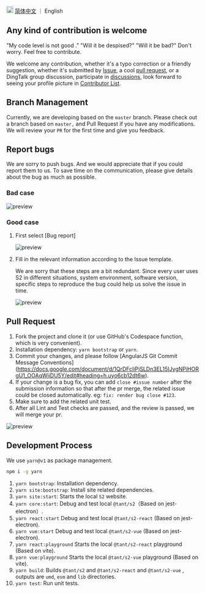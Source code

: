 
<img src="https://gw.alipayobjects.com/zos/antfincdn/R8sN%24GNdh6/language.svg" width="18">  [简体中文](./CONTRIBUTING.md) ｜
English

## Any kind of contribution is welcome

"My code level is not good ." "Will it be despised?" "Will it be bad?" Don't worry. Feel free to contribute.

We welcome any contribution, whether it's a typo correction or a friendly suggestion, whether it's submitted by [Issue](https://github.com/antvis/S2/issues/new/choose),
a cool [pull request](https://github.com/antvis/S2/pulls), or a DingTalk group discussion, participate in [discussions](https://github.com/antvis/S2/discussions), look forward to seeing your profile picture in [Contributor List](https://github.com/antvis/S2/graphs/contributors).

## Branch Management

Currently, we are developing based on the `master` branch. Please check out a branch based on `master,` and Pull Request if you have any modifications. We will review your `PR` for the first time and give you feedback.

## Report bugs

We are sorry to push bugs. And we would appreciate that if you could report them to us. To save time on the communication, please give details about the bug as much as possible.

### Bad case

![preview](https://gw.alipayobjects.com/zos/antfincdn/j0jUvKwT%26/dd59fe64-7108-4ad7-a544-e19d79eea890.png)

### Good case

1. First select [Bug report]

   ![preview](https://gw.alipayobjects.com/zos/antfincdn/oAnzfiVl2/9d83b3e8-b05c-4475-b736-92c45448546a.png)

2. Fill in the relevant information according to the Issue template.

   We are sorry that these steps are a bit redundant. Since every user uses S2 in different situations, system environment, software version, specific steps to reproduce the bug could help us solve the issue in time.

   ![preview](https://gw.alipayobjects.com/zos/antfincdn/05O3p5nE5/d0d4b120-e5aa-4b51-918b-8a573f8fb794.png)

## Pull Request

1. Fork the project and clone it (or use GitHub's Codespace function, which is very convenient).
2. Installation dependency: `yarn bootstrap` or `yarn`.
3. Commit your changes, and please follow [AngularJS Git Commit Message Conventions] (<https://docs.google.com/document/d/1QrDFcIiPjSLDn3EL15IJygNPiHORgU1_OOAqWjiDU5Y/edit#heading=h.uyo6cb12dt6w>).
4. If your change is a bug fix, you can add `close #issue number` after the submission information so that after the pr merge, the related issue could be closed automatically. eg: `fix: render bug close #123`.
5. Make sure to add the related unit test.
6. After all Lint and Test checks are passed, and the review is passed, we will merge your pr.

![preview](https://gw.alipayobjects.com/zos/antfincdn/ssOxFrycD/86339514-5f9a-4101-8690-e47c97cd8af5.png)

## Development Process

We use `yarn@v1` as package management.

```bash
npm i -g yarn
```

1. `yarn bootstrap`: Installation dependency.
2. `yarn site:bootstrap`: Install site related dependencies.
3. `yarn site:start`: Starts the local `S2` website.
4. `yarn core:start`:  Debug and test local `@tant/s2`（Based on jest-electron）.
5. `yarn react:start` Debug and test local `@tant/s2-react` (Based on jest-electron).
6. `yarn vue:start` Debug and test local `@tant/s2-vue` (Based on jest-electron).
7. `yarn react:playground` Starts the local `@tant/s2-react` playground (Based on vite).
8. `yarn vue:playground` Starts the local `@tant/s2-vue` playground (Based on vite).
9. `yarn build`: Builds `@tant/s2` and `@tant/s2-react` and `@tant/s2-vue` , outputs are `umd`, `esm` and `lib` directories.
10. `yarn test`:  Run unit tests.
